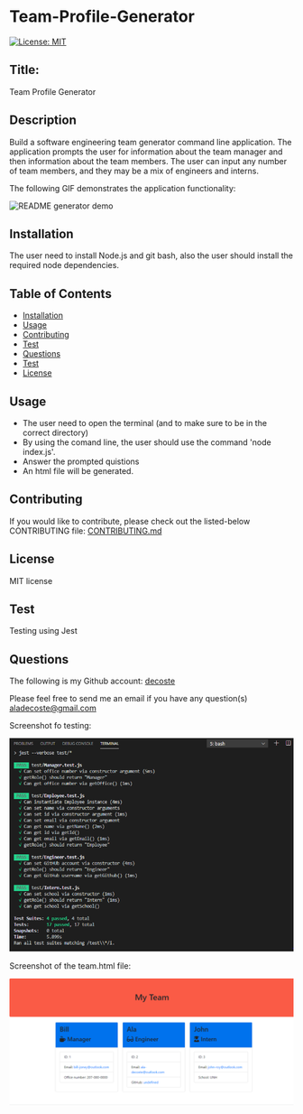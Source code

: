 # Team-Profile-Generator


[![License: MIT](https://img.shields.io/badge/License-MIT-yellow.svg)](https://opensource.org/licenses/MIT)

## Title:
Team Profile Generator

## Description
Build a software engineering team generator command line application.
The application prompts the user for information about the team manager and then information about the team members.
The user can input any number of team members, and they may be a mix of engineers and interns.

The following GIF demonstrates the application functionality:

![README generator demo](./Assets/images/readMe.gif)

## Installation
The user need to install Node.js and git bash, also the user should install the required node dependencies.

## Table of Contents
  * [Installation](#installation)
  * [Usage](#usage)
  * [Contributing](#contributing)
  * [Test](#test)
  * [Questions](#questions)
  * [Test](#test)
  * [License](#license)

## Usage
  * The user need to open the terminal (and to make sure to be in the correct directory)
  * By using the comand line, the user should use the command  'node index.js'.
  * Answer the prompted quistions
  * An html file will be generated.

## Contributing
If you would like to contribute, please check out the listed-below CONTRIBUTING file:
[CONTRIBUTING.md](./CONTRIBUTING.md)

## License
MIT license

## Test
Testing using Jest

## Questions
The following is my Github account:
[decoste](https://github.com/decoste)

Please feel free to send me an email if you have any question(s) aladecoste@gmail.com


Screenshot fo testing:

![test](./Assets/images/test.PNG)

Screenshot of the team.html file:

![test](./Assets/images/website.PNG)